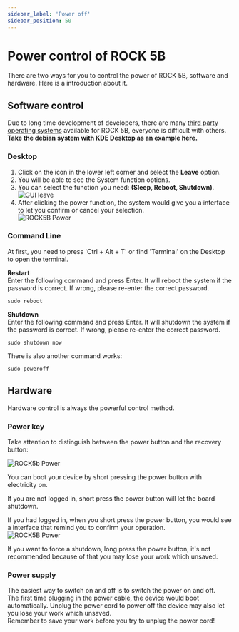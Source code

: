 ```yaml
---
sidebar_label: 'Power off'
sidebar_position: 50
---
```


# Power control of ROCK 5B

There are two ways for you to control the power of ROCK 5B, software and hardware. Here is a introduction about it. 

## Software control

Due to long time development of developers, there are many [third party operating systems](../download/3rd-images) available for ROCK 5B, everyone is difficult with others.  
**Take the debian system with KDE Desktop as an example here.**

### Desktop

1. Click on the icon in the lower left corner and select the **Leave** option. 
2. You will be able to see the System function options.
3. You can select the function you need: **(Sleep, Reboot, Shutdown)**.  
![GUI leave](/img/rock5b/KDE-GUI-leave.webp)
4. After clicking the power function, the system would give you a interface to let you confirm or cancel your selection.  
![ROCK5B Power](/img/rock5b/KDE-power-status.webp)


### Command Line

At first, you need to press 'Ctrl + Alt + T' or find 'Terminal' on the Desktop to open the terminal.

**Restart**  
Enter the following command and press Enter.
It will reboot the system if the password is correct. 
If wrong, please re-enter the correct password.

```
sudo reboot
```

**Shutdown**  
Enter the following command and press Enter.
It will shutdown the system if the password is correct. 
If wrong, please re-enter the correct password.

```
sudo shutdown now
```

There is also another command works:

```
sudo poweroff
```

## Hardware

Hardware control is always the powerful control method. 

### Power key

Take attention to distinguish between the power button and the recovery button:  

![ROCK5b Power](/img/rock5b/ROCK5B-TOP.webp)  

You can boot your device by short pressing the power button with electricity on.  

If you are not logged in, short press the power button will let the board shutdown.  

If you had logged in, when you short press the power button, you would see a interface that remind you to confirm your operation.  
![ROCK5B Power](/img/rock5b/KDE-power-status.webp)  

If you want to force a shutdown, long press the power button, it's not recommended because of that you may lose your work which unsaved.

### Power supply

The easiest way to switch on and off is to switch the power on and off.  
The first time plugging in the power cable, the device would boot automatically.
Unplug the power cord to power off the device may also let you lose your work which unsaved.  
Remember to save your work before you try to unplug the power cord!
